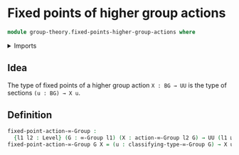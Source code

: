 # Fixed points of higher group actions

```agda
module group-theory.fixed-points-higher-group-actions where
```

<details><summary>Imports</summary>

```agda
open import group-theory.higher-group-actions
open import group-theory.higher-groups
open import foundation.universe-levels
```

</details>

## Idea

The type of fixed points of a higher group action `X : BG → UU` is the type of sections `(u : BG) → X u`.

## Definition

```agda
fixed-point-action-∞-Group :
  {l1 l2 : Level} (G : ∞-Group l1) (X : action-∞-Group l2 G) → UU (l1 ⊔ l2)
fixed-point-action-∞-Group G X = (u : classifying-type-∞-Group G) → X u
```
